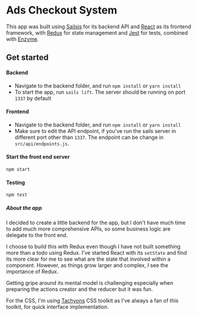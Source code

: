 # Ads Checkout System

This app was built using [Sailsjs](http://sailsjs.com/get-started) for its backend API and [React](https://facebook.github.io/react/) as its frontend framework, with [Redux](http://redux.js.org/) for state management and [Jest](https://facebook.github.io/jest/docs/getting-started.html) for tests, combined with [Enzyme](http://airbnb.io/enzyme/).

## Get started

#### Backend
+ Navigate to the backend folder, and run `npm install` or `yarn install`
+ To start the app, run `sails lift`. The server should be running on port `1337` by default

#### Frontend
+ Navigate to the backend folder, and run `npm install` or `yarn install`
+ Make sure to edit the API endpoint, if you've run the sails server in different port other than `1337`. The endpoint can be change in `src/api/endpoints.js`.


#### Start the front end server
    npm start

#### Testing
    npm test


##### About the app

I decided to create a little backend for the app, but I don't have much time to add much more comprehensive APIs, so some business logic are delegate to the front end.

I choose to build this with Redux even though I have not built something more than a todo using Redux. I've started React with its `setState` and find its more clear for me to see what are the state that involved within a component. However, as things grow larger and complex, I see the importance of Redux.

Getting gripe around its mental model is challenging especially when preparing the actions creator and the reducer but it was fun.

For the CSS, I'm using [Tachyons](http://tachyons.io/) CSS toolkit as I've always a fan of this toolkit, for quick interface implementation.
